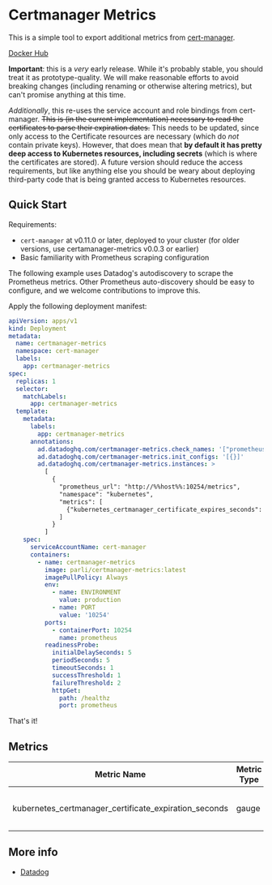 # Certmanager Metrics

This is a simple tool to export additional metrics from [cert-manager](https://github.com/jetstack/cert-manager).

[Docker Hub](https://hub.docker.com/r/parli/certmanager-metrics/)

**Important**: this is a _very_ early release.
While it's probably stable, you should treat it as prototype-quality.
We will make reasonable efforts to avoid breaking changes (including renaming or otherwise altering metrics), but can't promise anything at this time.

_Additionally_, this re-uses the service account and role bindings from cert-manager.
~~This is (in the current implementation) necessary to read the certificates to parse their expiration dates.~~ This needs to be updated, since only access to the Certificate resources are necessary (which do _not_ contain private keys).
However, that does mean that **by default it has pretty deep access to Kubernetes resources, including secrets** (which is where the certificates are stored).
A future version should reduce the access requirements, but like anything else you should be weary about deploying third-party code that is being granted access to Kubernetes resources.

## Quick Start

Requirements:

- `cert-manager` at v0.11.0 or later, deployed to your cluster (for older versions, use certamanager-metrics v0.0.3 or earlier)
- Basic familiarity with Prometheus scraping configuration

The following example uses Datadog's autodiscovery to scrape the Prometheus metrics.
Other Prometheus auto-discovery should be easy to configure, and we welcome contributions to improve this.

Apply the following deployment manifest:

```yaml
apiVersion: apps/v1
kind: Deployment
metadata:
  name: certmanager-metrics
  namespace: cert-manager
  labels:
    app: certmanager-metrics
spec:
  replicas: 1
  selector:
    matchLabels:
      app: certmanager-metrics
  template:
    metadata:
      labels:
        app: certmanager-metrics
      annotations:
        ad.datadoghq.com/certmanager-metrics.check_names: '["prometheus"]'
        ad.datadoghq.com/certmanager-metrics.init_configs: '[{}]'
        ad.datadoghq.com/certmanager-metrics.instances: >
          [
            {
              "prometheus_url": "http://%%host%%:10254/metrics",
              "namespace": "kubernetes",
              "metrics": [
                {"kubernetes_certmanager_certificate_expires_seconds": "certmanager.certificate.expires.seconds"}
              ]
            }
          ]
    spec:
      serviceAccountName: cert-manager
      containers:
        - name: certmanager-metrics
          image: parli/certmanager-metrics:latest
          imagePullPolicy: Always
          env:
            - name: ENVIRONMENT
              value: production
            - name: PORT
              value: '10254'
          ports:
            - containerPort: 10254
              name: prometheus
          readinessProbe:
            initialDelaySeconds: 5
            periodSeconds: 5
            timeoutSeconds: 1
            successThreshold: 1
            failureThreshold: 2
            httpGet:
              path: /healthz
              port: prometheus
```

That's it!

## Metrics

| Metric Name | Metric Type | Description | Labels/Tags |
| --- | --- | --- | --- |
| kubernetes\_certmanager\_certificate\_expiration\_seconds | gauge | Time until certificate expiration, in seconds | domain, kube\_namespace, kube\_certificate |


## More info
- [Datadog](docs/datadog.md)
